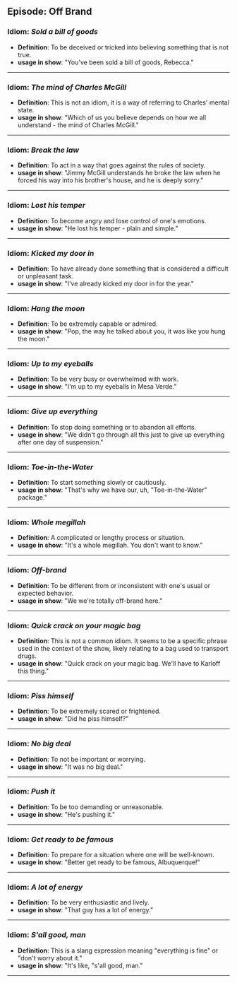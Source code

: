 ## Episode: Off Brand

### Idiom: *Sold a bill of goods* 
- **Definition**: To be deceived or tricked into believing something that is not true. 
- **usage in show**: "You've been sold a bill of goods, Rebecca." 
---

### Idiom: *The mind of Charles McGill* 
- **Definition**: This is not an idiom, it is a way of referring to Charles' mental state. 
- **usage in show**: "Which of us you believe depends on how we all understand - the mind of Charles McGill."
---

### Idiom: *Break the law* 
- **Definition**: To act in a way that goes against the rules of society. 
- **usage in show**: "Jimmy McGill understands he broke the law when he forced his way into his brother's house, and he is deeply sorry."
---

### Idiom: *Lost his temper*
- **Definition**: To become angry and lose control of one's emotions. 
- **usage in show**: "He lost his temper - plain and simple."
---

### Idiom: *Kicked my door in*
- **Definition**: To have already done something that is considered a difficult or unpleasant task. 
- **usage in show**: "I've already kicked my door in for the year."
---

### Idiom: *Hang the moon* 
- **Definition**: To be extremely capable or admired. 
- **usage in show**: "Pop, the way he talked about you, it was like you hung the moon."
---

### Idiom: *Up to my eyeballs*
- **Definition**: To be very busy or overwhelmed with work. 
- **usage in show**: "I'm up to my eyeballs in Mesa Verde." 
---

### Idiom: *Give up everything*
- **Definition**: To stop doing something or to abandon all efforts. 
- **usage in show**: "We didn't go through all this just to give up everything after one day of suspension."
---

### Idiom: *Toe-in-the-Water* 
- **Definition**: To start something slowly or cautiously. 
- **usage in show**: "That's why we have our, uh, "Toe-in-the-Water" package."
---

### Idiom: *Whole megillah*
- **Definition**: A complicated or lengthy process or situation. 
- **usage in show**: "It's a whole megillah. You don't want to know." 
---

### Idiom: *Off-brand*
- **Definition**: To be different from or inconsistent with one's usual or expected behavior. 
- **usage in show**: "We we're totally off-brand here." 
---

### Idiom: *Quick crack on your magic bag*
- **Definition**: This is not a common idiom. It seems to be a specific phrase used in the context of the show, likely relating to a bag used to transport drugs. 
- **usage in show**: "Quick crack on your magic bag. We'll have to Karloff this thing." 
---

### Idiom: *Piss himself* 
- **Definition**: To be extremely scared or frightened. 
- **usage in show**: "Did he piss himself?" 
---

### Idiom: *No big deal* 
- **Definition**: To not be important or worrying. 
- **usage in show**: "It was no big deal." 
---

### Idiom: *Push it* 
- **Definition**: To be too demanding or unreasonable. 
- **usage in show**: "He's pushing it."
---

### Idiom: *Get ready to be famous*
- **Definition**: To prepare for a situation where one will be well-known. 
- **usage in show**: "Better get ready to be famous, Albuquerque!"
---

### Idiom: *A lot of energy*
- **Definition**: To be very enthusiastic and lively. 
- **usage in show**: "That guy has a lot of energy." 
---

### Idiom: *S'all good, man* 
- **Definition**: This is a slang expression meaning "everything is fine" or "don't worry about it." 
- **usage in show**: "It's like, "s'all good, man." 
--- 

